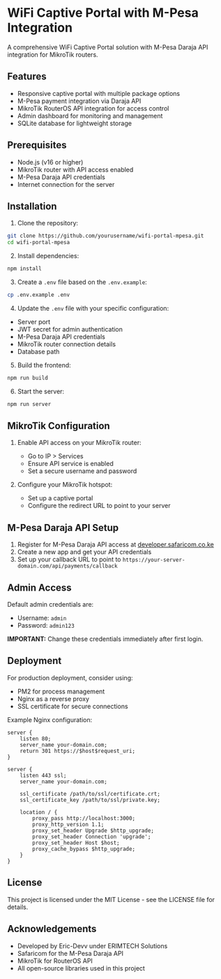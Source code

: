 # WiFi Captive Portal with M-Pesa Integration

A comprehensive WiFi Captive Portal solution with M-Pesa Daraja API integration for MikroTik routers.

## Features

- Responsive captive portal with multiple package options
- M-Pesa payment integration via Daraja API
- MikroTik RouterOS API integration for access control
- Admin dashboard for monitoring and management
- SQLite database for lightweight storage

## Prerequisites

- Node.js (v16 or higher)
- MikroTik router with API access enabled
- M-Pesa Daraja API credentials
- Internet connection for the server

## Installation

1. Clone the repository:

```bash
git clone https://github.com/yourusername/wifi-portal-mpesa.git
cd wifi-portal-mpesa
```

2. Install dependencies:

```bash
npm install
```

3. Create a `.env` file based on the `.env.example`:

```bash
cp .env.example .env
```

4. Update the `.env` file with your specific configuration:

- Server port
- JWT secret for admin authentication
- M-Pesa Daraja API credentials
- MikroTik router connection details
- Database path

5. Build the frontend:

```bash
npm run build
```

6. Start the server:

```bash
npm run server
```

## MikroTik Configuration

1. Enable API access on your MikroTik router:
   - Go to IP > Services
   - Ensure API service is enabled
   - Set a secure username and password

2. Configure your MikroTik hotspot:
   - Set up a captive portal
   - Configure the redirect URL to point to your server

## M-Pesa Daraja API Setup

1. Register for M-Pesa Daraja API access at [developer.safaricom.co.ke](https://developer.safaricom.co.ke)
2. Create a new app and get your API credentials
3. Set up your callback URL to point to `https://your-server-domain.com/api/payments/callback`

## Admin Access

Default admin credentials are:
- Username: `admin`
- Password: `admin123`

**IMPORTANT:** Change these credentials immediately after first login.

## Deployment

For production deployment, consider using:

- PM2 for process management
- Nginx as a reverse proxy
- SSL certificate for secure connections

Example Nginx configuration:

```nginx
server {
    listen 80;
    server_name your-domain.com;
    return 301 https://$host$request_uri;
}

server {
    listen 443 ssl;
    server_name your-domain.com;

    ssl_certificate /path/to/ssl/certificate.crt;
    ssl_certificate_key /path/to/ssl/private.key;

    location / {
        proxy_pass http://localhost:3000;
        proxy_http_version 1.1;
        proxy_set_header Upgrade $http_upgrade;
        proxy_set_header Connection 'upgrade';
        proxy_set_header Host $host;
        proxy_cache_bypass $http_upgrade;
    }
}
```

## License

This project is licensed under the MIT License - see the LICENSE file for details.

## Acknowledgements

- Developed by Eric-Devv under ERIMTECH Solutions
- Safaricom for the M-Pesa Daraja API
- MikroTik for RouterOS API
- All open-source libraries used in this project